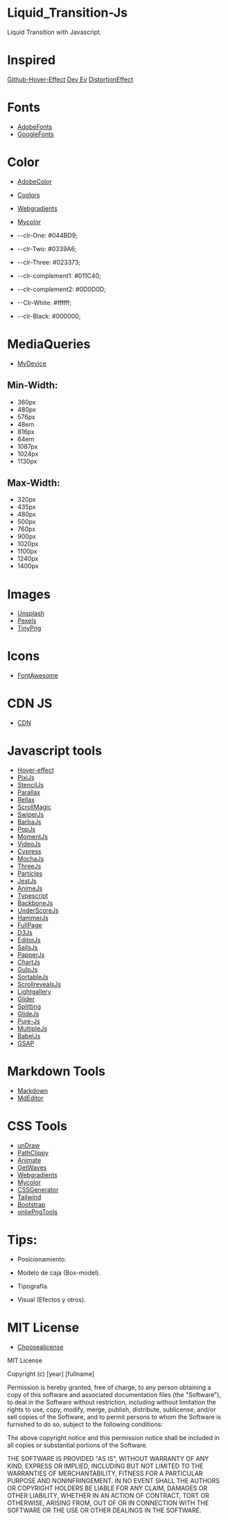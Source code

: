 # Liquid_Transition-Js
Liquid Transition with Javascript. 

# Inspired
[Github-Hover-Effect](https://github.com/robin-dela/hover-effect)
[Dev Ev](https://www.youtube.com/watch?v=HlCzCq46YTk&t=554s)
[DistortionEffect](https://tympanus.net/Development/DistortionHoverEffect/)

# Fonts
- [AdobeFonts](https://fonts.adobe.com/)
- [GoogleFonts](https://fonts.google.com/)

# Color
- [AdobeColor](https://color.adobe.com/es/create/color-wheel)
- [Coolors](https://coolors.co/)
- [Webgradients](https://webgradients.com/)
- [Mycolor](https://mycolor.space/gradient3)

- --clr-One: #044BD9;
- --clr-Two: #0339A6;
- --clr-Three: #023373;
- --clr-complement1: #011C40;
- --clr-complement2: #0D0D0D;
- --Clr-White: #ffffff;
- --clr-Black: #000000;

# MediaQueries
- [MyDevice](https://www.mydevice.io/#compare-devices)

## Min-Width:
- 360px
- 480px
- 576px
- 48em
- 816px
- 64em
- 1087px
- 1024px
- 1130px

## Max-Width:
- 320px
- 435px
- 480px
- 500px
- 760px
- 900px
- 1020px
- 1100px
- 1240px
- 1400px

# Images 
- [Unsplash](https://unsplash.com/)
- [Pexels](https://www.pexels.com/)
- [TinyPng](https://tinypng.com/)

# Icons
- [FontAwesome](https://fontawesome.com/)
# CDN JS
- [CDN](https://cdnjs.com/)
# Javascript tools

- [Hover-effect](https://github.com/robin-dela/hover-effect)
- [PixiJs](https://www.pixijs.com/)
- [StencilJs](https://stenciljs.com/)
- [Parallax](https://matthew.wagerfield.com/parallax/)
- [Rellax](https://dixonandmoe.com/rellax/)
- [ScrollMagic](https://scrollmagic.io/)
- [SwiperJs](https://swiperjs.com/get-started)
- [BarbaJs](https://barba.js.org/)
- [PopJs](https://boscoh.github.io/popjs/#/)
- [MomentJs](https://momentjs.com/)
- [VideoJs](https://videojs.com/)
- [Cypress](https://www.cypress.io/)
- [MochaJs](https://mochajs.org/)
- [ThreeJs](https://threejs.org/)
- [Particles](https://vincentgarreau.com/particles.js/)
- [JestJs](https://jestjs.io/)
- [AnimeJs](https://animejs.com/)
- [Typescript](https://www.typescriptlang.org/)
- [BackboneJs](https://backbonejs.org/)
- [UnderScoreJs](https://underscorejs.org/)
- [HammerJs](https://hammerjs.github.io/)
- [FullPage](https://alvarotrigo.com/fullPage/es/#page2)
- [D3Js](https://d3js.org/)
- [EditorJs](https://editorjs.io/)
- [SailsJs](https://sailsjs.com/)
- [PapperJs](http://paperjs.org/)
- [ChartJs](https://www.chartjs.org/)
- [GulpJs](https://gulpjs.com/)
- [SortableJs](https://sortablejs.github.io/Sortable/)
- [ScrollrevealsJs](https://scrollrevealjs.org/)
- [Lightgallery](https://sachinchoolur.github.io/lightgallery.js/)
- [Glider](https://nickpiscitelli.github.io/Glider.js/)
- [Splitting](https://splitting.js.org/)
- [GlideJs](https://glidejs.com/)
- [Pure-Js](https://pure-js.com/)
- [MultipleJs](https://multiple.js.org/)
- [BabelJs](https://babeljs.io/)
- [GSAP](https://greensock.com/)
# Markdown Tools
- [Markdown](https://markdown.es/)
- [MdEditor](https://pandao.github.io/editor.md/en.html)

# CSS Tools
- [unDraw](https://undraw.co/illustrations)
- [PathClippy](https://bennettfeely.com/clippy/)
- [Animate](https://animate.style/)
- [GetWaves](https://getwaves.io/)
- [Webgradients](https://webgradients.com/)
- [Mycolor](https://mycolor.space/gradient3)
- [CSSGenerator](https://css3generator.com/)
- [Tailwind](https://tailwindcss.com/)
- [Bootstrap](https://getbootstrap.com/)
- [onliePngTools](https://onlinepngtools.com/)

# Tips: 
- Posicionamiento.

- Modelo de caja (Box-model).

- Tipografía.

- Visual (Efectos y otros).

# MIT License
- [Choosealicense](https://choosealicense.com/)

MIT License

Copyright (c) [year] [fullname]

Permission is hereby granted, free of charge, to any person obtaining a copy of this software and associated documentation files (the "Software"), to deal in the Software without restriction, including without limitation the rights to use, copy, modify, merge, publish, distribute, sublicense, and/or sell copies of the Software, and to permit persons to whom the Software is furnished to do so, subject to the following conditions:

The above copyright notice and this permission notice shall be included in all copies or substantial portions of the Software.

THE SOFTWARE IS PROVIDED "AS IS", WITHOUT WARRANTY OF ANY KIND, EXPRESS OR IMPLIED, INCLUDING BUT NOT LIMITED TO THE WARRANTIES OF MERCHANTABILITY, FITNESS FOR A PARTICULAR PURPOSE AND NONINFRINGEMENT. IN NO EVENT SHALL THE AUTHORS OR COPYRIGHT HOLDERS BE LIABLE FOR ANY CLAIM, DAMAGES OR OTHER LIABILITY, WHETHER IN AN ACTION OF CONTRACT, TORT OR OTHERWISE, ARISING FROM, OUT OF OR IN CONNECTION WITH THE SOFTWARE OR THE USE OR OTHER DEALINGS IN THE SOFTWARE.